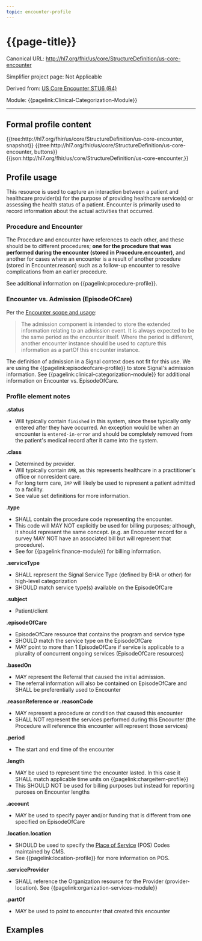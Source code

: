 ```yaml
---
topic: encounter-profile
---
```


# {{page-title}}

Canonical URL: http://hl7.org/fhir/us/core/StructureDefinition/us-core-encounter

Simplifier project page: Not Applicable 

Derived from: [US Core Encounter STU6 (R4)](https://hl7.org/fhir/us/core/StructureDefinition-us-core-encounter.html)

Module:  {{pagelink:Clinical-Categorization-Module}}

---

## Formal profile content
<tabs>
	<tab title="Tree snapshot">
		{{tree:http://hl7.org/fhir/us/core/StructureDefinition/us-core-encounter, snapshot}}
	</tab>
	<tab title="Tree, diff/hybrid/snapshot">
		{{tree:http://hl7.org/fhir/us/core/StructureDefinition/us-core-encounter, buttons}}
	</tab>
	<tab title="JSON">
		{{json:http://hl7.org/fhir/us/core/StructureDefinition/us-core-encounter,}}
	</tab>
</tabs>

## Profile usage

This resource is used to capture an interaction between a patient and healthcare provider(s) for the purpose of providing healthcare service(s) or assessing the health status of a patient. Encounter is primarily used to record information about the actual activities that occurred.

### Procedure and Encounter
The Procedure and encounter have references to each other, and these should be to different procedures; **one for the procedure that was performed during the encounter (stored in Procedure.encounter)**, and another for cases where an encounter is a result of another procedure (stored in Encounter.reason) such as a follow-up encounter to resolve complications from an earlier procedure.

See additional information on {{pagelink:procedure-profile}}.

### Encounter vs. Admission (EpisodeOfCare)

Per the [Encounter scope and usage](http://hl7.org/fhir/R5/encounter.html#scope):
> The admission component is intended to store the extended information relating to an admission event. It is always expected to be the same period as the encounter itself. Where the period is different, another encounter instance should be used to capture this information as a partOf this encounter instance.

The definition of admission in a Signal context does not fit for this use. We are using the {{pagelink:episodeofcare-profile}} to store Signal's admission information.  See {{pagelink:clinical-categorization-module}} for additional information on Encounter vs. EpisodeOfCare.

### Profile element notes

**.status**
- Will typically contain `finished` in this system, since these typically only entered after they have occurred.  An exception would be when an encounter is `entered-in-error` and should be completely removed from the patient's medical record after it came into the system.

**.class**
- Determined by provider.
- Will typically contain `AMB`, as this represents healthcare in a practitioner's office or nonresident care.
- For long term care, `IMP` will likely be used to represent a patient admitted to a facility.
- See value set definitions for more information.

**.type**
- SHALL contain the procedure code representing the encounter.
- This code will MAY NOT explicitly be used for billing purposes; although, it should represent the same concept. (e.g. an Encounter record for a survey MAY NOT have an associated bill but will represent that procedure).
- See for {{pagelink:finance-module}} for billing information.

**.serviceType**
- SHALL represent the Signal Service Type (defined by BHA or other) for high-level categorization
- SHOULD match service type(s) available on the EpisodeOfCare

**.subject**
- Patient/client

**.episodeOfCare**
- EpisodeOfCare resource that contains the program and service type
- SHOULD match the service type on the EpisodeOfCare
- MAY point to more than 1 EpisodeOfCare if service is applicable to a plurality of concurrent ongoing services (EpisodeOfCare resources)

**.basedOn**
- MAY represent the Referral that caused the initial admission.
- The referral information will also be contained on EpisodeOfCare and SHALL be preferentially used to Encounter

**.reasonReference or .reasonCode**
- MAY represent a procedure or condition that caused this encounter
- SHALL NOT represent the services performed during this Encounter (the Procedure will reference this encounter will represent those services)

**.period**
- The start and end time of the encounter

**.length**
- MAY be used to represent time the encounter lasted. In this case it SHALL match applicable time units on {{pagelink:chargeitem-profile}}
- This SHOULD NOT be used for billing purposes but instead for reporting puroses on Encounter lengths

**.account**
- MAY be used to specify payer and/or funding that is different from one specified on EpisodeOfCare

**.location.location**
- SHOULD be used to specify the [Place of Service](https://www.cms.gov/medicare/coding-billing/place-of-service-codes/code-sets) (POS) Codes maintained by CMS.  
- See {{pagelink:location-profile}} for more information on POS.

**.serviceProvider**
- SHALL reference the Organization resource for the Provider (provider-location).  See {{pagelink:organization-services-module}}

**.partOf**
- MAY be used to point to encounter that created this encounter

## Examples

